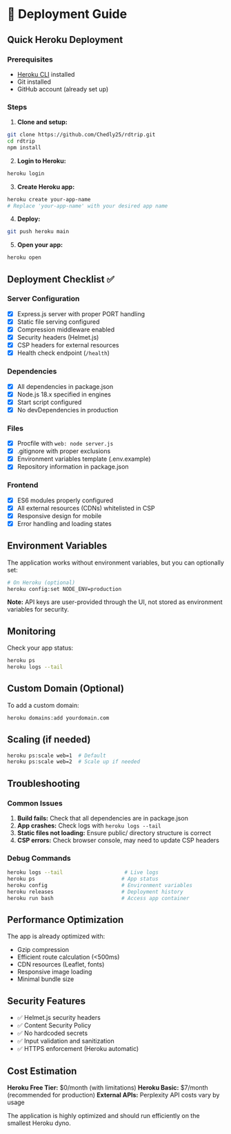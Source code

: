 # 🚀 Deployment Guide

## Quick Heroku Deployment

### Prerequisites
- [Heroku CLI](https://devcenter.heroku.com/articles/heroku-cli) installed
- Git installed
- GitHub account (already set up)

### Steps

1. **Clone and setup:**
```bash
git clone https://github.com/Chedly25/rdtrip.git
cd rdtrip
npm install
```

2. **Login to Heroku:**
```bash
heroku login
```

3. **Create Heroku app:**
```bash
heroku create your-app-name
# Replace 'your-app-name' with your desired app name
```

4. **Deploy:**
```bash
git push heroku main
```

5. **Open your app:**
```bash
heroku open
```

## Deployment Checklist ✅

### Server Configuration
- [x] Express.js server with proper PORT handling
- [x] Static file serving configured
- [x] Compression middleware enabled
- [x] Security headers (Helmet.js)
- [x] CSP headers for external resources
- [x] Health check endpoint (`/health`)

### Dependencies
- [x] All dependencies in package.json
- [x] Node.js 18.x specified in engines
- [x] Start script configured
- [x] No devDependencies in production

### Files
- [x] Procfile with `web: node server.js`
- [x] .gitignore with proper exclusions
- [x] Environment variables template (.env.example)
- [x] Repository information in package.json

### Frontend
- [x] ES6 modules properly configured
- [x] All external resources (CDNs) whitelisted in CSP
- [x] Responsive design for mobile
- [x] Error handling and loading states

## Environment Variables

The application works without environment variables, but you can optionally set:

```bash
# On Heroku (optional)
heroku config:set NODE_ENV=production
```

**Note:** API keys are user-provided through the UI, not stored as environment variables for security.

## Monitoring

Check your app status:
```bash
heroku ps
heroku logs --tail
```

## Custom Domain (Optional)

To add a custom domain:
```bash
heroku domains:add yourdomain.com
```

## Scaling (if needed)

```bash
heroku ps:scale web=1  # Default
heroku ps:scale web=2  # Scale up if needed
```

## Troubleshooting

### Common Issues

1. **Build fails:** Check that all dependencies are in package.json
2. **App crashes:** Check logs with `heroku logs --tail`
3. **Static files not loading:** Ensure public/ directory structure is correct
4. **CSP errors:** Check browser console, may need to update CSP headers

### Debug Commands
```bash
heroku logs --tail                    # Live logs
heroku ps                            # App status  
heroku config                        # Environment variables
heroku releases                      # Deployment history
heroku run bash                      # Access app container
```

## Performance Optimization

The app is already optimized with:
- Gzip compression
- Efficient route calculation (<500ms)
- CDN resources (Leaflet, fonts)
- Responsive image loading
- Minimal bundle size

## Security Features

- ✅ Helmet.js security headers
- ✅ Content Security Policy
- ✅ No hardcoded secrets
- ✅ Input validation and sanitization
- ✅ HTTPS enforcement (Heroku automatic)

## Cost Estimation

**Heroku Free Tier:** $0/month (with limitations)
**Heroku Basic:** $7/month (recommended for production)
**External APIs:** Perplexity API costs vary by usage

The application is highly optimized and should run efficiently on the smallest Heroku dyno.